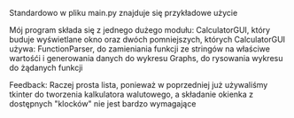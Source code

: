 Standardowo w pliku main.py znajduje się przykładowe użycie

Mój program składa się z jednego dużego modułu:
    CalculatorGUI, który buduje wyświetlane okno
oraz dwóch pomniejszych, których CalculatorGUI używa:
    FunctionParser, do zamieniania funkcji ze stringów na właściwe wartośći i generowania danych do wykresu
    Graphs, do rysowania wykresu do żądanych funkcji
    
Feedback:
    Raczej prosta lista, ponieważ w poprzedniej już używaliśmy tkinter do tworzenia kalkulatora walutowego,
    a składanie okienka z dostępnych "klocków" nie jest bardzo wymagające
    